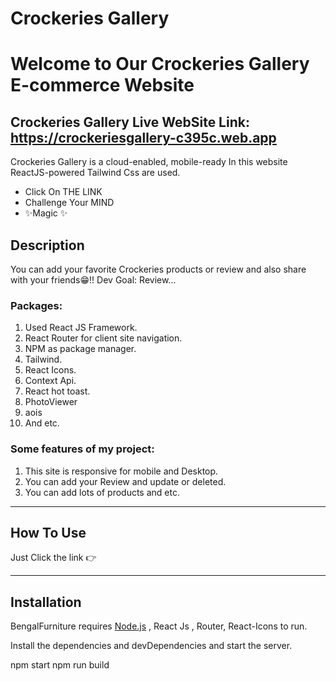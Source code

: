# Crockeries Gallery

# Welcome to Our Crockeries Gallery E-commerce Website

## Crockeries Gallery Live WebSite Link: https://crockeriesgallery-c395c.web.app

Crockeries Gallery is a cloud-enabled, mobile-ready
In this website ReactJS-powered Tailwind Css are used.

- Click On THE LINK
- Challenge Your MIND
- ✨Magic ✨

## Description

You can add your favorite Crockeries products or review and also share with your friends😁!!
Dev Goal: Review...

### Packages:

1. Used React JS Framework.
2. React Router for client site navigation.
3. NPM as package manager.
4. Tailwind.
5. React Icons.
6. Context Api.
7. React hot toast.
8. PhotoViewer
9. aois
10. And etc.

### Some features of my project:

1. This site is responsive for mobile and Desktop.
2. You can add your Review and update or deleted.
3. You can add lots of products and etc.

---

## How To Use

Just Click the link 👉

---

## Installation

BengalFurniture requires [Node.js](https://nodejs.org/) , React Js , Router, React-Icons to run.

Install the dependencies and devDependencies and start the server.

npm start
npm run build
